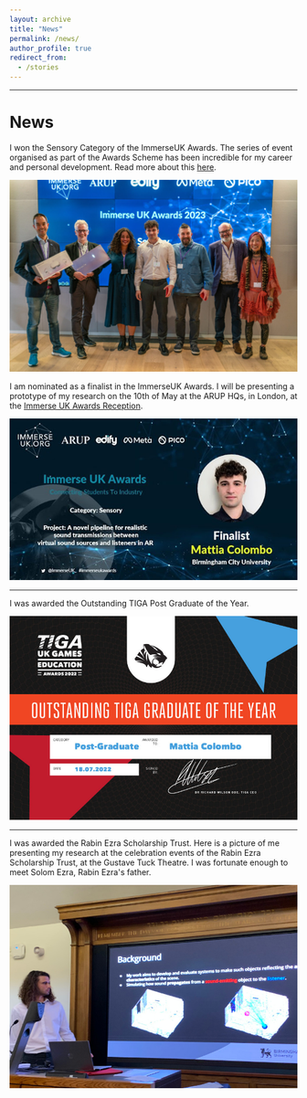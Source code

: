 ```yaml
---
layout: archive
title: "News"
permalink: /news/
author_profile: true
redirect_from:
  - /stories
---
```


--- 

News
======

I won the Sensory Category of the ImmerseUK Awards. The series of event organised as part of the Awards Scheme has been incredible for my career and personal development. Read more about this [here](https://www.immerseuk.org/news/immerse-awards-2023-winners-announced/).

![Immerse UK Sensory Category Winner](/images/immerse_uk.jpg "Chris Yiu, Damian Murphy, Asha Easton, Mattia Colombo, Martin McDonnell, David Edge, Amy Chao")

I am nominated as a finalist in the ImmerseUK Awards. I will be presenting a prototype of my research on the 10th of May at the ARUP HQs, in London, at the [Immerse UK Awards Reception](https://iuk.ktn-uk.org/events/immerse-uk-awards-reception/).

![Immerse UK Awards Banner](/images/immerse_finalist.jpg "Me as a finalist in the ImmerseUK Awards")

---

I was awarded the Outstanding TIGA Post Graduate of the Year.

![TIGA Post Graduate of the Year Certificate](/images/TIGA.jpg "TIGA Post Graduate of the Year Certificate")

--- 

I was awarded the Rabin Ezra Scholarship Trust.
Here is a picture of me presenting my research at the celebration events of the Rabin Ezra Scholarship Trust, at the Gustave Tuck Theatre. I was fortunate enough to meet Solom Ezra, Rabin Ezra's father.

![Me presenting at the Rabin Ezra Celebration Event](/images/ezra.jpg "Me presenting at the Rabin Ezra Celebration Event")

